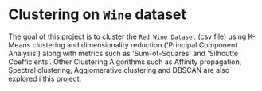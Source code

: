 # Clustering on `Wine` dataset

The goal of this project is to cluster the `Red Wine Dataset` (csv file) using K-Means clustering and dimensionality reduction ('Principal Component Analysis') along with metrics such as 'Sum-of-Squares' and 'Silhoutte Coefficients'. Other Clustering Algorithms such as Affinity propagation, Spectral clustering, Agglomerative clustering and DBSCAN are also explored i this project.
